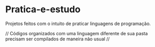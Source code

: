 # Pratica-e-estudo
Projetos feitos com o intuito de praticar linguagens de programação.

// Códigos organizados com uma linguagem diferente de sua pasta precisam ser compilados de maneira não usual //
